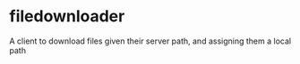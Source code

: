 # filedownloader
A client to download files given their server path, and assigning them a local path 
